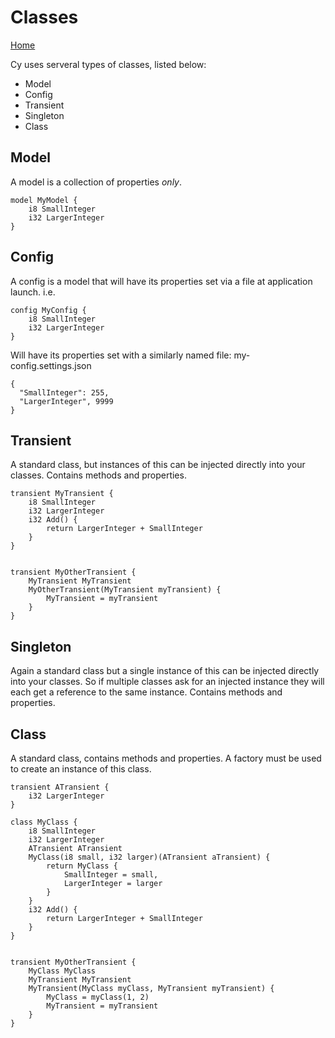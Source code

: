 # Classes

[Home](index)

Cy uses serveral types of classes, listed below:
- Model
- Config
- Transient
- Singleton
- Class

## Model
A model is a collection of properties *only*.
```
model MyModel {
    i8 SmallInteger
    i32 LargerInteger
}
```

## Config
A config is a model that will have its properties set via a file at application launch. i.e.
```
config MyConfig {
    i8 SmallInteger
    i32 LargerInteger
}
```
Will have its properties set with a similarly named file:
my-config.settings.json
```
{
  "SmallInteger": 255,
  "LargerInteger", 9999
}
```

## Transient
A standard class, but instances of this can be injected directly into your classes. Contains methods and properties.

```
transient MyTransient {
    i8 SmallInteger
    i32 LargerInteger
    i32 Add() {
        return LargerInteger + SmallInteger
    }
}


transient MyOtherTransient {
    MyTransient MyTransient
    MyOtherTransient(MyTransient myTransient) {
        MyTransient = myTransient
    }
}
```

## Singleton
Again a standard class but a single instance of this can be injected directly into your classes. So if multiple classes ask for an injected instance they will each get a reference to the same instance. Contains methods and properties.

## Class
A standard class, contains methods and properties. A factory must be used to create an instance of this class.

```
transient ATransient {
    i32 LargerInteger
}

class MyClass {
    i8 SmallInteger
    i32 LargerInteger
    ATransient ATransient
    MyClass(i8 small, i32 larger)(ATransient aTransient) {
        return MyClass {
            SmallInteger = small,
            LargerInteger = larger
        }
    }
    i32 Add() {
        return LargerInteger + SmallInteger
    }
}


transient MyOtherTransient {
    MyClass MyClass
    MyTransient MyTransient
    MyTransient(MyClass myClass, MyTransient myTransient) {
        MyClass = myClass(1, 2)
        MyTransient = myTransient
    }
}
```

